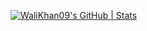[![WaliKhan09's GitHub | Stats](https://stats.quira.sh/WaliKhan09/github?theme=dark)](https://quira.sh?utm_source=widgets&utm_campaign=WaliKhan09)
